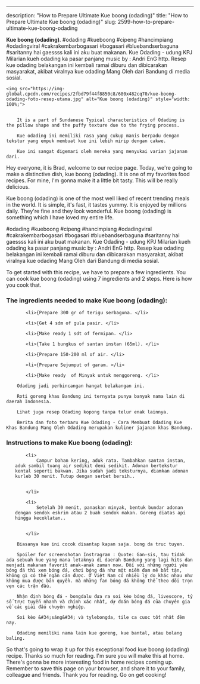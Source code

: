 ---
description: "How to Prepare Ultimate Kue boong (odading)"
title: "How to Prepare Ultimate Kue boong (odading)"
slug: 2599-how-to-prepare-ultimate-kue-boong-odading

<p>
	<strong>Kue boong (odading)</strong>. 
	#odading #kueboong #cipeng #hancimpiang #odadingviral #cakrakembarbogasari #bogasari #bluebandserbaguna #saritanny hai gaessss kali ini aku buat makanan. Kue Odading - udung KPJ Milarian kueh odading ka pasar panjang music by : Andri EnG http. Resep kue odading belakangan ini kembali ramai diburu dan dibicarakan masyarakat, akibat viralnya kue odading Mang Oleh dari Bandung di media sosial.
</p>
<p>
	
	<img src="https://img-global.cpcdn.com/recipes/2fbd79f44f8850c8/680x482cq70/kue-boong-odading-foto-resep-utama.jpg" alt="Kue boong (odading)" style="width: 100%;">
	
	
		It is a part of Sundanese Typical characteristics of Odading is the pillow shape and the puffy texture due to the frying process.
	
		Kue odading ini memiliki rasa yang cukup manis berpadu dengan tekstur yang empuk membuat kue ini lebih mirip dengan cakwe.
	
		Kue ini sangat digemari oleh mereka yang menyukai varian jajanan dari.
	
</p>
<p>
	Hey everyone, it is Brad, welcome to our recipe page. Today, we're going to make a distinctive dish, kue boong (odading). It is one of my favorites food recipes. For mine, I'm gonna make it a little bit tasty. This will be really delicious.
</p>
	
<p>
	Kue boong (odading) is one of the most well liked of recent trending meals in the world. It is simple, it's fast, it tastes yummy. It is enjoyed by millions daily. They're fine and they look wonderful. Kue boong (odading) is something which I have loved my entire life.
</p>
<p>
	#odading #kueboong #cipeng #hancimpiang #odadingviral #cakrakembarbogasari #bogasari #bluebandserbaguna #saritanny hai gaessss kali ini aku buat makanan. Kue Odading - udung KPJ Milarian kueh odading ka pasar panjang music by : Andri EnG http. Resep kue odading belakangan ini kembali ramai diburu dan dibicarakan masyarakat, akibat viralnya kue odading Mang Oleh dari Bandung di media sosial.
</p>

<p>
To get started with this recipe, we have to prepare a few ingredients. You can cook kue boong (odading) using 7 ingredients and 2 steps. Here is how you cook that.
</p>

<h3>The ingredients needed to make Kue boong (odading):</h3>

<ol>
	
		<li>{Prepare 300 gr of terigu serbaguna. </li>
	
		<li>{Get 4 sdm of gula pasir. </li>
	
		<li>{Make ready 1 sdt of fermipan. </li>
	
		<li>{Take 1 bungkus of santan instan (65ml). </li>
	
		<li>{Prepare 150-200 ml of air. </li>
	
		<li>{Prepare Sejumput of garam. </li>
	
		<li>{Make ready  of Minyak untuk menggoreng. </li>
	
</ol>
<p>
	
		Odading jadi perbincangan hangat belakangan ini.
	
		Roti goreng khas Bandung ini ternyata punya banyak nama lain di daerah Indonesia.
	
		Lihat juga resep Odading kopong tanpa telur enak lainnya.
	
		Berita dan foto terbaru Kue Odading - Cara Membuat Odading Kue Khas Bandung Mang Oleh Odading merupakan kuliner jajanan khas Bandung.
	
</p>

<h3>Instructions to make Kue boong (odading):</h3>

<ol>
	
		<li>
			Campur bahan kering, aduk rata. Tambahkan santan instan, aduk sambil tuang air sedikit demi sedikit. Adonan bertekstur kental seperti bakwan. Jika sudah jadi teksturnya, diamkan adonan kurleb 30 menit. Tutup dengan serbet bersih..
			
			
		</li>
	
		<li>
			Setelah 30 menit, panaskan minyak, bentuk bundar adonan dengan sendok eskrim atau 2 buah sendok makan. Goreng diatas api hingga kecoklatan..
			
			
		</li>
	
</ol>

<p>
	
		Biasanya kue ini cocok disantap kapan saja. bong da truc tuyen.
	
		Spoiler for screenshotan Instragram : Quote: Gan-sis, tau tidak ada sebuah kue yang mana letaknya di daerah Bandung yang lagi hits dan menjadi makanan favorit anak-anak zaman now. Đối với những người yêu bóng đá thì xem bóng đá, chơi bóng đá như một niềm đam mê bất tận, không gì có thể ngăn cản được. Ở Việt Nam có nhiều lý do khác nhau như không mua được bản quyền. mà những fan bóng đá không thể theo dõi trọn vẹn các trận đấu.
	
		Nhận định bóng đá - bongdalu đưa ra soi kèo bóng đá, livescore, tỷ số trực tuyến nhanh và chính xác nhất, dự đoán bóng đá của chuyên gia về các giải đấu chuyên nghiệp.
	
		Soi kèo &#34;sáng&#34; và tylebongda, tile ca cuoc tốt nhất đêm nay.
	
		Odading memiliki nama lain kue goreng, kue bantal, atau bolang baling.
	
</p>

<p>
	So that's going to wrap it up for this exceptional food kue boong (odading) recipe. Thanks so much for reading. I'm sure you will make this at home. There's gonna be more interesting food in home recipes coming up. Remember to save this page on your browser, and share it to your family, colleague and friends. Thank you for reading. Go on get cooking!
</p>
